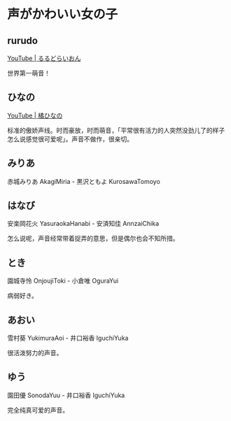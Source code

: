 # 声がかわいい女の子

## rurudo

[YouTube | るるどらいおん](https://www.youtube.com/@rurudo_LION)

世界第一萌音！

## ひなの

[YouTube | 橘ひなの](https://www.youtube.com/@hinanotachiba7)

标准的傲娇声线。时而豪放，时而萌音，「平常很有活力的人突然没劲儿了的样子怎么说感觉很可爱呢」。声音不做作，很亲切。

## みりあ

赤城みりあ AkagiMiria - 黒沢ともよ KurosawaTomoyo

## はなび

安楽岡花火 YasuraokaHanabi - 安済知佳 AnnzaiChika

怎么说呢，声音经常带着捉弄的意思，但是偶尔也会不知所措。

## とき

園城寺怜 OnjoujiToki - 小倉唯 OguraYui

病弱好き。

## あおい

雪村葵 YukimuraAoi - 井口裕香 IguchiYuka

很活泼努力的声音。

## ゆう

園田優 SonodaYuu - 井口裕香 IguchiYuka

完全纯真可爱的声音。
